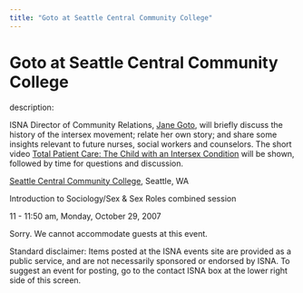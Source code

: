 ```yaml
---
title: "Goto at Seattle Central Community College"
---
```


# Goto at Seattle Central Community College

  
description:  
  


ISNA Director of Community Relations, [Jane Goto][1], will briefly discuss the history of the intersex movement; relate her own story; and share some insights relevant to future nurses, social workers and counselors. The short video [Total Patient Care: The Child with an Intersex Condition][2] will be shown, followed by time for questions and discussion.

  
  


[Seattle Central Community College][3], Seattle, WA  
  
Introduction to Sociology/Sex & Sex Roles combined session  
  
11 - 11:50 am, Monday, October 29, 2007  
  
Sorry. We cannot accommodate guests at this event.

  
  


Standard disclaimer: Items posted at the ISNA events site are provided as a public service, and are not necessarily sponsored or endorsed by ISNA. To suggest an event for posting, go to the contact ISNA box at the lower right side of this screen.

 [1]: /about/goto
 [2]: /videos/total_patient_care
 [3]: http://www.seattlecentral.edu/